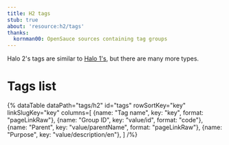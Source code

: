 ```yaml
---
title: H2 tags
stub: true
about: 'resource:h2/tags'
thanks:
  kornman00: OpenSauce sources containing tag groups
---
```

Halo 2's tags are similar to [Halo 1's](~h1/tags), but there are many more types.

# Tags list

{% dataTable
  dataPath="tags/h2"
  id="tags"
  rowSortKey="key"
  linkSlugKey="key"
  columns=[
    {name: "Tag name", key: "key", format: "pageLinkRaw"},
    {name: "Group ID", key: "value/id", format: "code"},
    {name: "Parent", key: "value/parentName", format: "pageLinkRaw"},
    {name: "Purpose", key: "value/description/en"},
  ]
/%}
